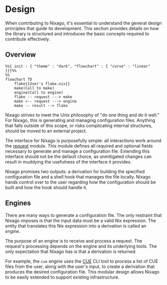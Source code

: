 # Design

When contributing to Nixago, it's essential to understand the general design
principles that guide its development. This section provides details on how the
library is structured and introduces the basic concepts required to contribute
effectively.

## Overview

```mermaid
%%{ init : { "theme" : "dark", "flowchart" : { "curve" : "linear" }}}%%
%%
flowchart TD
    flake{{User's flake.nix}}
    make(Call to make)
    engine(Call to engine)
    flake -- request ---> make
    make <-- request ---> engine
    make -- result --> flake
```

Nixago strives to meet the Unix philosophy of "do one thing and do it well." For
Nixago, this is generating and managing configuration files. Anything that falls
outside of this scope, or risks complicating internal structures, should be
moved to an external project.

The interface for Nixago is purposefully simple: all interactions work around
the [request][1] module. This module defines all required and optional fields
necessary to generate and manage a configuration file. Extending this interface
should not be the default choice, as unmitigated changes can result in muddying
the usefulness of the interface it provides.

Nixago promises two outputs: a derivation for building the specified
configuration file and a shell hook that manages the file locally. Nixago hands
control over to the user regarding how the configuration should be built and how
the hook should handle it.

## Engines

There are many ways to generate a configuration file. The only restraint that
Nixago imposes is that the input data must be a valid Nix expression. The entity
that translates this Nix expression into a derivation is called an _engine_.

The purpose of an engine is to receive and process a request. The request's
processing depends on the engine and its underlying tools. The only expectation
that Nixago has is that a derivation is returned.

For example, the `cue` engine uses the [CUE][2] CLI tool to process a list of
CUE files from the user, along with the user's input, to create a derivation
that produces the desired configuration file. This modular design allows Nixago
to be easily extended to support existing infrastructure.

[1]: https://github.com/nix-community/nixago/blob/master/modules/request.nix
[2]: https://cuelang.org/
